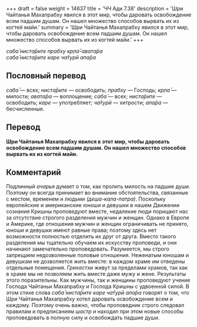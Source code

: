 +++
draft = false
weight = 14637
title = 'ЧЧ Ади 7.38'
description = 'Шри Чайтанья Махапрабху явился в этот мир, чтобы даровать освобождение всем падшим душам. Он нашел множество способов вырвать их из когтей майи.'
summary = 'Шри Чайтанья Махапрабху явился в этот мир, чтобы даровать освобождение всем падшим душам. Он нашел множество способов вырвать их из когтей майи.'
+++

_саба̄ ниста̄рите прабху кр̣па̄-авата̄ра  
саба̄ ниста̄рите каре ча̄турӣ апа̄ра_

## Пословный перевод

_саба̄_ — всех; _ниста̄рите_ — освободить; _прабху_ — Господь; _кр̣па̄_ — милости; _авата̄ра_ — воплощение; _саба̄_ — всех; _ниста̄рите_ — освободить; _каре_ — употребляет; _ча̄турӣ_ — хитрости; _апа̄ра_ — бесчисленные.

## Перевод

**Шри Чайтанья Махапрабху явился в этот мир, чтобы даровать освобождение всем падшим душам. Он нашел множество способов вырвать их из когтей майи.**

## Комментарий

Подлинный _ачарья_ думает о том, как пролить милость на падшие души. Поэтому он всегда принимает во внимание обстоятельства, связанные с местом, временем и людьми _(деша-кала-патра)_. Поскольку европейские и американские юноши и девушки в нашем Движении сознания Кришны проповедуют вместе, недалекие люди порицают нас за отсутствие строгого разделения мужчин и женщин. Однако в Европе и Америке, где отношения мужчин и женщин ограничивать не принято, юноши и девушки имеют равные права; поэтому здесь нет возможности полностью отделить их друг от друга. Вместо такого разделения мы тщательно обучаем их искусству проповеди, и они начинают замечательно проповедовать. Разумеется, мы строго запрещаем недозволенные половые отношения. Неженатым юношам и девушкам не дозволяется жить вместе: в каждом храме им отведены отдельные помещения. _Грихастхи_ живут за пределами храмов, так как в храме мы не позволяем жить вместе даже мужу и жене. Результаты этого поразительны. Как мужчины, так и женщины проповедуют учение Господа Чайтаньи Махапрабху и Господа Кришны с удвоенной силой. В этом стихе слова _саба̄ ниста̄рите каре ча̄турӣ апа̄ра_ говорят о том, что Шри Чайтанья Махапрабху хотел даровать освобождение всем и каждому. Поэтому очень важно, чтобы проповедник строго следовал правилам и предписаниям _шастр_ и находил при этом новые способы проповедовать в полную силу и освобождать падшие души.
